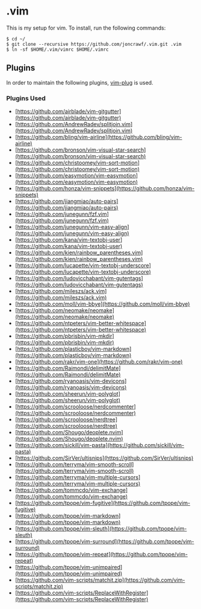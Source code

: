 # .vim
This is my setup for vim. To install, run the following commands:
```
$ cd ~/
$ git clone --recursive https://github.com/joncrawf/.vim.git .vim
$ ln -sf $HOME/.vim/vimrc $HOME/.vimrc
```

## Plugins
In order to maintain the following plugins, [vim-plug](https://github.com/junegunn/vim-plug) is used.

### Plugins Used
- [https://github.com/airblade/vim-gitgutter](https://github.com/airblade/vim-gitgutter)
- [https://github.com/AndrewRadev/splitjoin.vim](https://github.com/AndrewRadev/splitjoin.vim)
- [https://github.com/bling/vim-airline](https://github.com/bling/vim-airline)
- [https://github.com/bronson/vim-visual-star-search](https://github.com/bronson/vim-visual-star-search)
- [https://github.com/christoomey/vim-sort-motion](https://github.com/christoomey/vim-sort-motion)
- [https://github.com/easymotion/vim-easymotion](https://github.com/easymotion/vim-easymotion)
- [https://github.com/honza/vim-snippets](https://github.com/honza/vim-snippets)
- [https://github.com/jiangmiao/auto-pairs](https://github.com/jiangmiao/auto-pairs)
- [https://github.com/junegunn/fzf.vim](https://github.com/junegunn/fzf.vim)
- [https://github.com/junegunn/vim-easy-align](https://github.com/junegunn/vim-easy-align)
- [https://github.com/kana/vim-textobj-user](https://github.com/kana/vim-textobj-user)
- [https://github.com/kien/rainbow_parentheses.vim](https://github.com/kien/rainbow_parentheses.vim)
- [https://github.com/lucapette/vim-textobj-underscore](https://github.com/lucapette/vim-textobj-underscore)
- [https://github.com/ludovicchabant/vim-gutentags](https://github.com/ludovicchabant/vim-gutentags)
- [https://github.com/mileszs/ack.vim](https://github.com/mileszs/ack.vim)
- [https://github.com/moll/vim-bbye](https://github.com/moll/vim-bbye)
- [https://github.com/neomake/neomake](https://github.com/neomake/neomake)
- [https://github.com/ntpeters/vim-better-whitespace](https://github.com/ntpeters/vim-better-whitespace)
- [https://github.com/pbrisbin/vim-mkdir](https://github.com/pbrisbin/vim-mkdir)
- [https://github.com/plasticboy/vim-markdown](https://github.com/plasticboy/vim-markdown)
- [https://github.com/rakr/vim-one](https://github.com/rakr/vim-one)
- [https://github.com/Raimondi/delimitMate](https://github.com/Raimondi/delimitMate)
- [https://github.com/ryanoasis/vim-devicons](https://github.com/ryanoasis/vim-devicons)
- [https://github.com/sheerun/vim-polyglot](https://github.com/sheerun/vim-polyglot)
- [https://github.com/scrooloose/nerdcommenter](https://github.com/scrooloose/nerdcommenter)
- [https://github.com/scrooloose/nerdtree](https://github.com/scrooloose/nerdtree)
- [https://github.com/Shougo/deoplete.nvim](https://github.com/Shougo/deoplete.nvim)
- [https://github.com/sickill/vim-pasta](https://github.com/sickill/vim-pasta)
- [https://github.com/SirVer/ultisnips](https://github.com/SirVer/ultisnips)
- [https://github.com/terryma/vim-smooth-scroll](https://github.com/terryma/vim-smooth-scroll)
- [https://github.com/terryma/vim-multiple-cursors](https://github.com/terryma/vim-multiple-cursors)
- [https://github.com/tommcdo/vim-exchange](https://github.com/tommcdo/vim-exchange)
- [https://github.com/tpope/vim-fugitive](https://github.com/tpope/vim-fugitive)
- [https://github.com/tpope/vim-markdown](https://github.com/tpope/vim-markdown)
- [https://github.com/tpope/vim-sleuth](https://github.com/tpope/vim-sleuth)
- [https://github.com/tpope/vim-surround](https://github.com/tpope/vim-surround)
- [https://github.com/tpope/vim-repeat](https://github.com/tpope/vim-repeat)
- [https://github.com/tpope/vim-unimpaired](https://github.com/tpope/vim-unimpaired)
- [https://github.com/vim-scripts/matchit.zip](https://github.com/vim-scripts/matchit.zip)
- [https://github.com/vim-scripts/ReplaceWithRegister](https://github.com/vim-scripts/ReplaceWithRegister)
